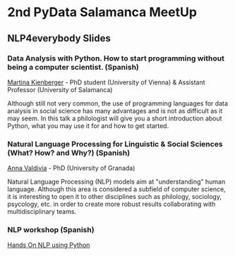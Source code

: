 # 2nd PyData Salamanca MeetUp 
## NLP4everybody Slides

### Data Analysis with Python. How to start programming without being a computer scientist. (Spanish)

[Martina Kienberger](https://github.com/martinakienberger) - PhD student (University of Vienna) & Assistant Professor (University of Salamanca)

Although still not very common, the use of programming languages for data analysis in social science has many advantages and is not as difficult as it may seem. In this talk a philologist will give you a short introduction about Python, what you may use it for and how to get started.

### Natural Language Processing for Linguistic & Social Sciences (What? How? and Why?) (Spanish)

[Anna Valdivia](https://github.com/anavaldi) - PhD (University of Granada)

Natural Language Processing (NLP) models aim at "understanding" human language. Although this area is considered a subfield of computer science, it is interesting to open it to other disciplines such as philology, sociology, psycology, etc. in order to create more robust results collaborating with multidisciplinary teams.

### NLP workshop (Spanish)

[Hands On NLP using Python](https://github.com/anavaldi/pyladiesNLP)
